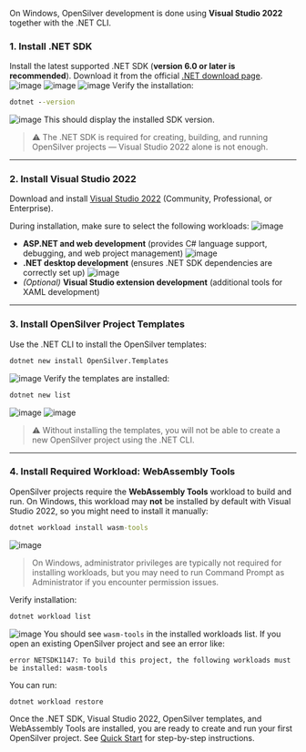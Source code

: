 On Windows, OpenSilver development is done using **Visual Studio 2022** together with the .NET CLI.

### 1. Install .NET SDK
Install the latest supported .NET SDK (**version 6.0 or later is recommended**).
Download it from the official [.NET download page](https://dotnet.microsoft.com/download).
![image](https://raw.githubusercontent.com/UserwareDocumentation/userware-docs/main/images/bc199230014f4d91bbf06cf5d8825c8d.png)
![image](https://raw.githubusercontent.com/UserwareDocumentation/userware-docs/main/images/b8b337089add4725838f73fa0ce4fc74.png)
![image](https://raw.githubusercontent.com/UserwareDocumentation/userware-docs/main/images/7427b059997b407693d95e2be05083dc.png)
Verify the installation:
```cmd
dotnet --version
```
![image](https://raw.githubusercontent.com/UserwareDocumentation/userware-docs/main/images/439fd0f9d65a44e8a2a4fce389ecef00.png)
This should display the installed SDK version.
> ⚠ The .NET SDK is required for creating, building, and running OpenSilver projects — Visual Studio 2022 alone is not enough.
---
### 2. Install Visual Studio 2022
Download and install [Visual Studio 2022](https://visualstudio.microsoft.com/vs/) (Community, Professional, or Enterprise).
 
During installation, make sure to select the following workloads:
![image](https://raw.githubusercontent.com/UserwareDocumentation/userware-docs/main/images/283f78a36b3f42e9a5d349f6e4dcc719.png)
* **ASP.NET and web development** (provides C# language support, debugging, and web project management)
![image](https://raw.githubusercontent.com/UserwareDocumentation/userware-docs/main/images/adabc1f72f52449b9e0f2889d9f5d2ed.png)
* **.NET desktop development** (ensures .NET SDK dependencies are correctly set up)
![image](https://raw.githubusercontent.com/UserwareDocumentation/userware-docs/main/images/6a3350e6ee064fd5a3e3efd637b847ea.png)
* *(Optional)* **Visual Studio extension development** (additional tools for XAML development)
---
### 3. Install OpenSilver Project Templates
Use the .NET CLI to install the OpenSilver templates:
```cmd
dotnet new install OpenSilver.Templates
```
![image](https://raw.githubusercontent.com/UserwareDocumentation/userware-docs/main/images/b84f85f3e32d4c68bfd9327b4bf73bc4.png)
Verify the templates are installed:
```cmd
dotnet new list
```
![image](https://raw.githubusercontent.com/UserwareDocumentation/userware-docs/main/images/25628f48638d4db38c117f9f953f5dae.png)
![image](https://raw.githubusercontent.com/UserwareDocumentation/userware-docs/main/images/b24b2b4487c14006b314d67b0dead5f5.png)
> ⚠ Without installing the templates, you will not be able to create a new OpenSilver project using the .NET CLI.
---
### 4. Install Required Workload: WebAssembly Tools
OpenSilver projects require the **WebAssembly Tools** workload to build and run.
On Windows, this workload may **not** be installed by default with Visual Studio 2022, so you might need to install it manually:
```cmd
dotnet workload install wasm-tools
```
![image](https://raw.githubusercontent.com/UserwareDocumentation/userware-docs/main/images/13946950caf94535a7c1c90a057a3eb7.png)
> On Windows, administrator privileges are typically not required for installing workloads, but you may need to run Command Prompt as Administrator if you encounter permission issues.

Verify installation:
```cmd
dotnet workload list
```
![image](https://raw.githubusercontent.com/UserwareDocumentation/userware-docs/main/images/aab4a4cdc8594ffcbdd1eca931c71a13.png)
You should see `wasm-tools` in the installed workloads list.
If you open an existing OpenSilver project and see an error like:
```
error NETSDK1147: To build this project, the following workloads must be installed: wasm-tools
```
You can run:
```cmd
dotnet workload restore
```

Once the .NET SDK, Visual Studio 2022, OpenSilver templates, and WebAssembly Tools are installed, you are ready to create and run your first OpenSilver project.
See [Quick Start](link-to-quickstart) for step-by-step instructions.
